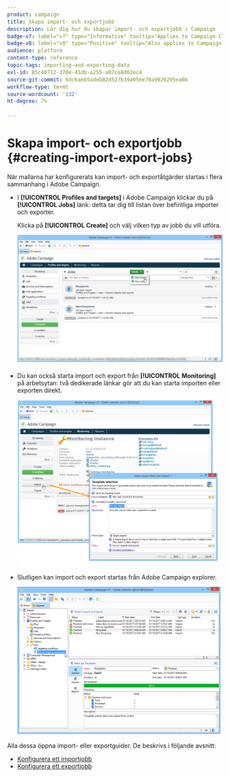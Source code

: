 ```yaml
---
product: campaign
title: Skapa import- och exportjobb
description: Lär dig hur du skapar import- och exportjobb i Campaign
badge-v7: label="v7" type="Informative" tooltip="Applies to Campaign Classic v7"
badge-v8: label="v8" type="Positive" tooltip="Also applies to Campaign v8"
audience: platform
content-type: reference
topic-tags: importing-and-exporting-data
exl-id: 85c48712-3704-41db-a255-a07ca8d02ec4
source-git-commit: 6dc6aeb5adeb82d527b39a05ee70a9926205ea0b
workflow-type: tm+mt
source-wordcount: '132'
ht-degree: 7%

---
```


# Skapa import- och exportjobb {#creating-import-export-jobs}



När mallarna har konfigurerats kan import- och exportåtgärder startas i flera sammanhang i Adobe Campaign.

* I **[!UICONTROL Profiles and targets]** i Adobe Campaign klickar du på **[!UICONTROL Jobs]** länk: detta tar dig till listan över befintliga importer och exporter.

   Klicka på **[!UICONTROL Create]** och välj vilken typ av jobb du vill utföra.

   ![](assets/s_ncs_user_import_from_home.png)

* Du kan också starta import och export från **[!UICONTROL Monitoring]** på arbetsytan: två dedikerade länkar gör att du kan starta importen eller exporten direkt.

   ![](assets/s_ncs_user_import_from_production.png)

* Slutligen kan import och export startas från Adobe Campaign explorer.

   ![](assets/s_ncs_user_export_wizard_launch_from_menu.png)


Alla dessa öppna import- eller exportguider. De beskrivs i följande avsnitt:

* [Konfigurera ett importjobb](../../platform/using/executing-import-jobs.md)
* [Konfigurera ett exportjobb](../../platform/using/executing-export-jobs.md)
